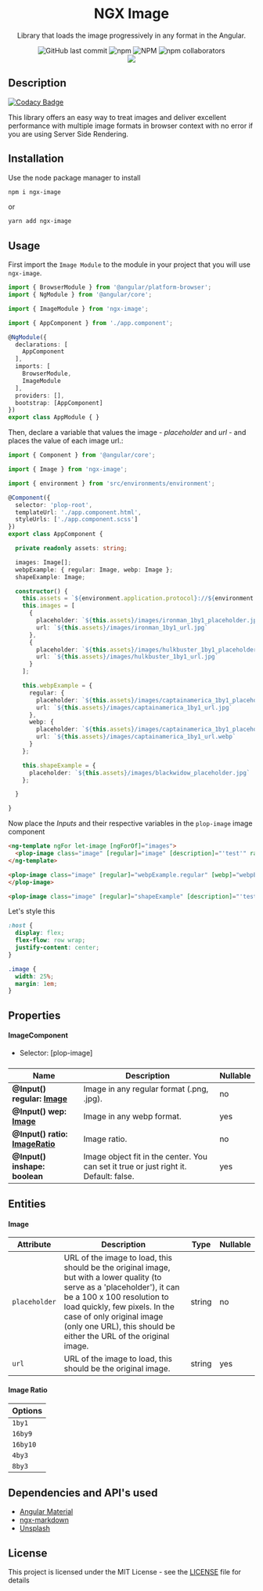 <h1 align="center">NGX Image</h1>
<p align="center">Library that loads the image progressively in any format in the Angular.</p>
<div align="center">
  <img alt="GitHub last commit" src="https://img.shields.io/github/last-commit/pedlop/ngx-image.svg?style=for-the-badge">
  <img alt="npm" src="https://img.shields.io/npm/dw/ngx-image.svg?style=for-the-badge">
  <img alt="NPM" src="https://img.shields.io/npm/l/ngx-image.svg?style=for-the-badge">
  <img alt="npm collaborators" src="https://img.shields.io/npm/collaborators/ngx-image.svg?style=for-the-badge">
</div>
<div align="center">
  <a href="https://nodei.co/npm/ngx-image/" target="_blank">
    <img src="https://nodei.co/npm/ngx-image.png?downloads=true&downloadRank=true&stars=true">
  </a>
</div>

## Description

[![Codacy Badge](https://api.codacy.com/project/badge/Grade/fc8fb494a25a42bf88a78e19ce3a1b80)](https://app.codacy.com/app/pedlop/ngx-image?utm_source=github.com&utm_medium=referral&utm_content=pedlop/ngx-image&utm_campaign=Badge_Grade_Settings)

This library offers an easy way to treat images and deliver excellent performance with multiple image formats in browser context with no error if you are using Server Side Rendering.

## Installation

Use the node package manager to install

```bash
npm i ngx-image
```

or

```bash
yarn add ngx-image
```

## Usage

First import the `Image Module` to the module in your project that you will use `ngx-image`.

```typescript
import { BrowserModule } from '@angular/platform-browser';
import { NgModule } from '@angular/core';

import { ImageModule } from 'ngx-image';

import { AppComponent } from './app.component';

@NgModule({
  declarations: [
    AppComponent
  ],
  imports: [
    BrowserModule,
    ImageModule
  ],
  providers: [],
  bootstrap: [AppComponent]
})
export class AppModule { }
```

Then, declare a variable that values ​​the image - _placeholder_ and _url_ - and places the value of each image url.:

```typescript
import { Component } from '@angular/core';

import { Image } from 'ngx-image';

import { environment } from 'src/environments/environment';

@Component({
  selector: 'plop-root',
  templateUrl: './app.component.html',
  styleUrls: ['./app.component.scss']
})
export class AppComponent {

  private readonly assets: string;

  images: Image[];
  webpExample: { regular: Image, webp: Image };
  shapeExample: Image;

  constructor() {
    this.assets = `${environment.application.protocol}://${environment.application.host}/${environment.application.assets}`;
    this.images = [
      {
        placeholder: `${this.assets}/images/ironman_1by1_placeholder.jpg`,
        url: `${this.assets}/images/ironman_1by1_url.jpg`
      },
      {
        placeholder: `${this.assets}/images/hulkbuster_1by1_placeholder.jpg`,
        url: `${this.assets}/images/hulkbuster_1by1_url.jpg`
      }
    ];

    this.webpExample = {
      regular: {
        placeholder: `${this.assets}/images/captainamerica_1by1_placeholder.jpg`,
        url: `${this.assets}/images/captainamerica_1by1_url.jpg`
      },
      webp: {
        placeholder: `${this.assets}/images/captainamerica_1by1_placeholder.webp`,
        url: `${this.assets}/images/captainamerica_1by1_url.webp`
      }
    };

    this.shapeExample = {
      placeholder: `${this.assets}/images/blackwidow_placeholder.jpg`
    };

  }

}
```

Now place the _Inputs_ and their respective variables in the `plop-image` image component

```html
<ng-template ngFor let-image [ngForOf]="images">
  <plop-image class="image" [regular]="image" [description]="'test'" ratio="1by1"></plop-image>
</ng-template>

<plop-image class="image" [regular]="webpExample.regular" [webp]="webpExample.webp" [description]="'test'" ratio="1by1">
</plop-image>

<plop-image class="image" [regular]="shapeExample" [description]="'test'" ratio="1by1" inshape></plop-image>
```

Let's style this

```scss
:host {
  display: flex;
  flex-flow: row wrap;
  justify-content: center;
}

.image {
  width: 25%;
  margin: 1em;
}
```

## Properties

#### ImageComponent

 * Selector: [plop-image]

### 

| Name             | Description        | Nullable |
| ---------------- | ------------------ | -------- |
| **@Input() regular: [Image](#image)** | Image in any regular format (.png, .jpg).| no |
| **@Input() wep: [Image](#image)** | Image in any webp format.| yes |
| **@Input() ratio: [ImageRatio](#image-ratio)** | Image ratio.| no |
| **@Input() inshape: boolean** | Image object fit in the center. You can set it true or just right it. Default: false. | yes |


## Entities

#### Image
| Attribute   | Description     | Type | Nullable |
| ----------- | --------------- | ---- | -------- |
| `placeholder` | URL of the image to load, this should be the original image, but with a lower quality (to serve as a 'placeholder'), it can be a 100 x 100 resolution to load quickly, few pixels. In the case of only original image (only one URL), this should be either the URL of the original image.  | string | no | 
| `url` | URL of the image to load, this should be the original image. | string | yes |

#### Image Ratio
| Options   | 
| --------- | 
| `1by1`    | 
| `16by9`   | 
| `16by10`  | 
| `4by3`    | 
| `8by3`    | 


## Dependencies and API's used

* [Angular Material](https://material.angular.io/)
* [ngx-markdown](https://www.npmjs.com/package/ngx-markdown/)
* [Unsplash](https://unsplash.com/)

## License

This project is licensed under the MIT License - see the [LICENSE](LICENSE) file for details
